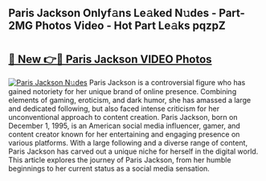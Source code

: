 ## Paris Jackson Onlyf𝚊ns Le𝚊ked N𝚞des - Part-2MG Photos Video - Hot Part Le𝚊ks pqzpZ

# <h2><a href="http://ab62353.deff.icu/?id=Paris+Jackson">🔗 New 👉🔴 Paris Jackson VIDEO Photos</a></h2>

[![Paris Jackson N𝚞des](https://i.imgur.com/rIISA9y.gif)](http://ab62353.deff.icu/?id=Paris+Jackson)
Paris Jackson is a controversial figure who has gained notoriety for her unique brand of online presence. Combining elements of gaming, eroticism, and dark humor, she has amassed a large and dedicated following, but also faced intense criticism for her unconventional approach to content creation. Paris Jackson, born on December 1, 1995, is an American social media influencer, gamer, and content creator known for her entertaining and engaging presence on various platforms. With a large following and a diverse range of content, Paris Jackson has carved out a unique niche for herself in the digital world. This article explores the journey of Paris Jackson, from her humble beginnings to her current status as a social media sensation.
